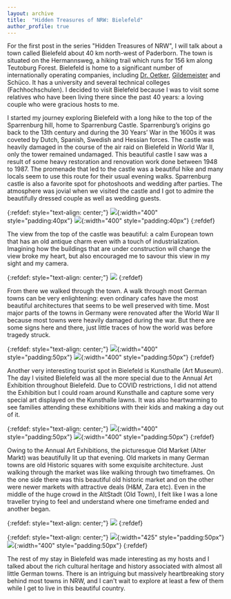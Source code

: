 ```yaml
---
layout: archive
title:  "Hidden Treasures of NRW: Bielefeld"
author_profile: true
---
```

For the first post in the series "Hidden Treasures of NRW", I will talk about a town called Bielefeld about 40 km north-west of Paderborn. The town is situated on the Hermannsweg, a hiking trail which runs for 156 km along Teutoburg Forest. Bielefeld is home to a significant number of internationally operating companies, including [Dr. Oetker](https://en.wikipedia.org/wiki/Dr._Oetker), [Gildemeister](https://en.wikipedia.org/wiki/DMG_Mori_Aktiengesellschaft) and Schüco. It has a university and several technical colleges (Fachhochschulen). I decided to visit Bielefeld because I was to visit some relatives who have been living there since the past 40 years: a loving couple who were gracious hosts to me.

I started my journey exploring Bielefeld with a long hike to the top of the Sparrenburg hill, home to Sparrenburg Castle. Sparrenburg’s origins go back to the 13th century and during the 30 Years’ War in the 1600s it was coveted by Dutch, Spanish, Swedish and Hessian forces. The castle was heavily damaged in the course of the air raid on Bielefeld in World War II, only the tower remained undamaged. This beautiful castle I saw was a result of some heavy restoration and renovation work done between 1948 to 1987. The promenade that led to the castle was a beautiful hike and many locals seem to use this route for their usual evening walks. Sparrenburg castle is also a favorite spot for photoshoots and wedding after parties. The atmosphere was jovial when we visited the castle and I got to admire the beautifully dressed couple as well as wedding guests. 

{:refdef: style="text-align: center;"}
![](/images/Bielefeld2.jpg){:width="400" style="padding:40px"} 
![](/images/Bielefeld3.jpg){:width="400" style="padding:40px"} 
{:refdef}

The view from the top of the castle was beautiful: a calm European town that has an old antique charm even with a touch of industrialization. Imagining how the buildings that are under construction will change the view broke my heart, but also encouraged me to savour this view in my sight and my camera.

{:refdef: style="text-align: center;"}
![](/images/Bielefeld9.jpg)
{:refdef}

From there we walked through the town. A walk through most German towns can be very enlightening: even ordinary cafes have the most beautiful architectures that seems to be well preserved with time. Most major parts of the towns in Germany were renovated after the World War II because most towns were heavily damaged during the war. But there are some signs here and there, just little traces of how the world was before tragedy struck.

{:refdef: style="text-align: center;"}
![](/images/Bielefeld4.jpg){:width="400" style="padding:50px"} 
![](/images/Bielefeld5.jpg){:width="400" style="padding:50px"} 
{:refdef}

Another very interesting tourist spot in Bielefeld is Kunsthalle (Art Museum). The day I visited Bielefeld was all the more special due to the Annual Art Exhibition throughout Bielefeld. Due to COVID restrictions, I did not attend the Exhibition but I could roam around Kunsthalle and capture some very special art displayed on the Kunsthalle lawns. It was also heartwarming to see families attending these exhibitions with their kids and making a day out of it.

{:refdef: style="text-align: center;"}
![](/images/Bielefeld10.jpg){:width="400" style="padding:50px"} 
![](/images/Bielefeld11.jpg){:width="400" style="padding:50px"} 
{:refdef}

Owing to the Annual Art Exhibitions, the picturesque Old Market (Alter Markt) was beautifully lit up that evening. Old markets in many German towns are old Historic squares with some exquisite architecture. Just walking through the market was like walking through two timeframes. On the one side there was this beautiful old historic market and on the other were newer markets with attractive deals (H&M, Zara etc). Even in the middle of the huge crowd in the AltStadt (Old Town), I felt like I was a lone traveller trying to feel and understand where one timeframe ended and another began.

{:refdef: style="text-align: center;"}
![](/images/Bielefeld8.jpg)
{:refdef}

{:refdef: style="text-align: center;"}
![](/images/Bielefeld6.jpg){:width="425" style="padding:50px"} 
![](/images/Bielefeld7.jpg){:width="400" style="padding:50px"} 
{:refdef}

The rest of my stay in Bielefeld was made interesting as my hosts and I talked about the rich cultural heritage and history associated with almost all little German towns. There is an intriguing but massively heartbreaking story behind most towns in NRW, and I can't wait to explore at least a few of them while I get to live in this beautiful country.